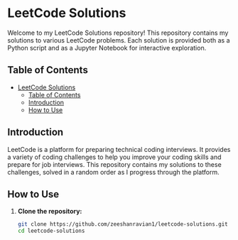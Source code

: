 # LeetCode Solutions

Welcome to my LeetCode Solutions repository! This repository contains my solutions to various LeetCode problems. Each solution is provided both as a Python script and as a Jupyter Notebook for interactive exploration.

## Table of Contents

- [LeetCode Solutions](#leetcode-solutions)
  - [Table of Contents](#table-of-contents)
  - [Introduction](#introduction)
  - [How to Use](#how-to-use)

## Introduction

LeetCode is a platform for preparing technical coding interviews. It provides a variety of coding challenges to help you improve your coding skills and prepare for job interviews. This repository contains my solutions to these challenges, solved in a random order as I progress through the platform.

## How to Use

1. **Clone the repository:**

   ```bash
   git clone https://github.com/zeeshanravian1/leetcode-solutions.git
   cd leetcode-solutions

